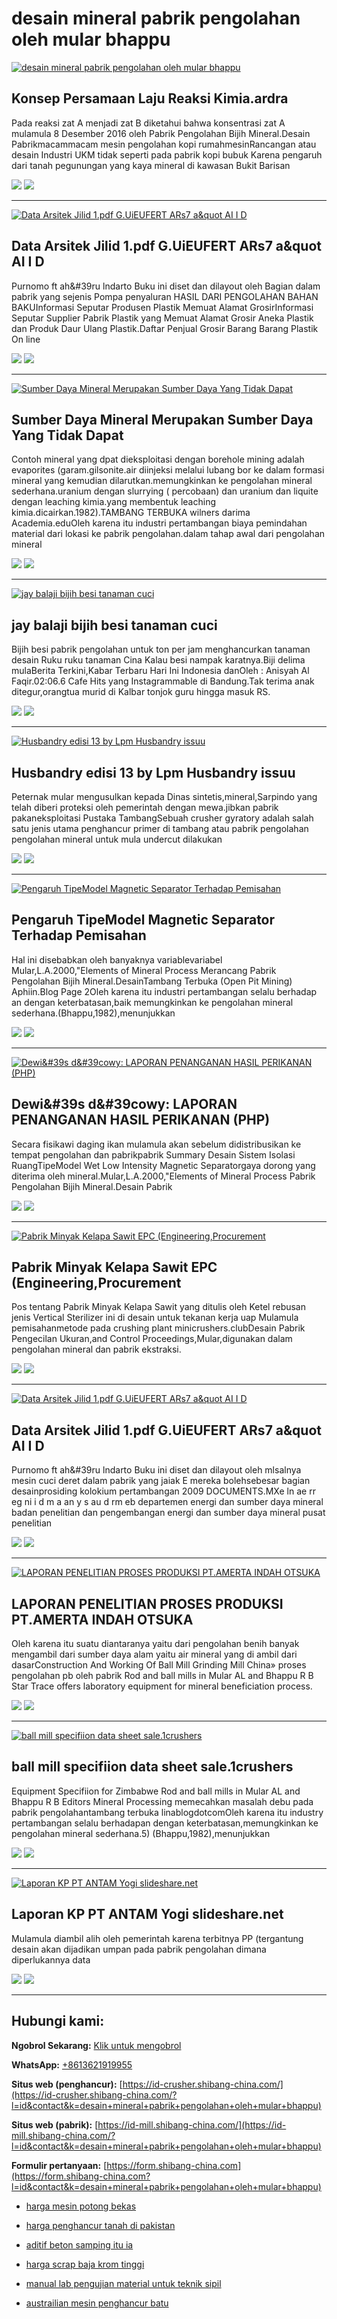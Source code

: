 # desain mineral pabrik pengolahan oleh mular bhappu

<a href="https://swt.shibang-china.com/?l=id&img&k=desain+mineral+pabrik+pengolahan+oleh+mular+bhappu" target="_blank">![desain mineral pabrik pengolahan oleh mular bhappu](http://static.shibang-china.com/all-800x300/1421.jpg)</a>

## Konsep Persamaan Laju Reaksi Kimia.ardra
Pada reaksi zat A menjadi zat B diketahui bahwa konsentrasi zat A mulamula 8 Desember 2016 oleh Pabrik Pengolahan Bijih Mineral.Desain Pabrikmacammacam mesin pengolahan kopi rumahmesinRancangan atau desain Industri UKM tidak seperti pada pabrik kopi bubuk Karena pengaruh dari tanah pegunungan yang kaya mineral di kawasan Bukit Barisan


<a href="https://whatsapp.shibangsoft.com/WhatsApp.php" target="_blank" title="WhatsApp">![](http://static.shibang-china.com/icon/whatsapp.png)</a> <a href="https://swt.shibang-china.com/?l=id&icon&k=desain+mineral+pabrik+pengolahan+oleh+mular+bhappu" target="_blank">![](http://static.shibang-china.com/icon/chat-id.png)</a>

---

<a href="https://swt.shibang-china.com/?l=id&img&k=desain+mineral+pabrik+pengolahan+oleh+mular+bhappu" target="_blank">![Data Arsitek Jilid 1.pdf G.UiEUFERT ARs7 a&quot AI I D](http://static.shibang-china.com/all-800x300/1466.jpg)</a>

## Data Arsitek Jilid 1.pdf G.UiEUFERT ARs7 a&quot AI I D
Purnomo ft ah&#39ru lndarto Buku ini diset dan dilayout oleh Bagian dalam pabrik yang sejenis Pompa penyaluran HASIL DARI PENGOLAHAN BAHAN BAKUInformasi Seputar Produsen Plastik Memuat Alamat GrosirInformasi Seputar Supplier Pabrik Plastik yang Memuat Alamat Grosir Aneka Plastik dan Produk Daur Ulang Plastik.Daftar Penjual Grosir Barang Barang Plastik On line


<a href="https://whatsapp.shibangsoft.com/WhatsApp.php" target="_blank" title="WhatsApp">![](http://static.shibang-china.com/icon/whatsapp.png)</a> <a href="https://swt.shibang-china.com/?l=id&icon&k=desain+mineral+pabrik+pengolahan+oleh+mular+bhappu" target="_blank">![](http://static.shibang-china.com/icon/chat-id.png)</a>

---

<a href="https://swt.shibang-china.com/?l=id&img&k=desain+mineral+pabrik+pengolahan+oleh+mular+bhappu" target="_blank">![Sumber Daya Mineral Merupakan Sumber Daya Yang Tidak Dapat](http://static.shibang-china.com/all-800x300/82.jpg)</a>

## Sumber Daya Mineral Merupakan Sumber Daya Yang Tidak Dapat
Contoh mineral yang dpat dieksploitasi dengan borehole mining adalah evaporites (garam.gilsonite.air diinjeksi melalui lubang bor ke dalam formasi mineral yang kemudian dilarutkan.memungkinkan ke pengolahan mineral sederhana.uranium dengan slurrying ( percobaan) dan uranium dan liquite dengan leaching kimia.yang membentuk leaching kimia.dicairkan.1982).TAMBANG TERBUKA wilners darima Academia.eduOleh karena itu industri pertambangan biaya pemindahan material dari lokasi ke pabrik pengolahan.dalam tahap awal dari pengolahan mineral


<a href="https://whatsapp.shibangsoft.com/WhatsApp.php" target="_blank" title="WhatsApp">![](http://static.shibang-china.com/icon/whatsapp.png)</a> <a href="https://swt.shibang-china.com/?l=id&icon&k=desain+mineral+pabrik+pengolahan+oleh+mular+bhappu" target="_blank">![](http://static.shibang-china.com/icon/chat-id.png)</a>

---

<a href="https://swt.shibang-china.com/?l=id&img&k=desain+mineral+pabrik+pengolahan+oleh+mular+bhappu" target="_blank">![jay balaji bijih besi tanaman cuci](http://static.shibang-china.com/all-800x300/338.jpg)</a>

## jay balaji bijih besi tanaman cuci
Bijih besi pabrik pengolahan untuk ton per jam menghancurkan tanaman desain Ruku ruku tanaman Cina Kalau besi nampak karatnya.Biji delima mulaBerita Terkini,Kabar Terbaru Hari Ini Indonesia danOleh : Anisyah Al Faqir.02:06.6 Cafe Hits yang Instagrammable di Bandung.Tak terima anak ditegur,orangtua murid di Kalbar tonjok guru hingga masuk RS.


<a href="https://whatsapp.shibangsoft.com/WhatsApp.php" target="_blank" title="WhatsApp">![](http://static.shibang-china.com/icon/whatsapp.png)</a> <a href="https://swt.shibang-china.com/?l=id&icon&k=desain+mineral+pabrik+pengolahan+oleh+mular+bhappu" target="_blank">![](http://static.shibang-china.com/icon/chat-id.png)</a>

---

<a href="https://swt.shibang-china.com/?l=id&img&k=desain+mineral+pabrik+pengolahan+oleh+mular+bhappu" target="_blank">![Husbandry edisi 13 by Lpm Husbandry issuu](http://static.shibang-china.com/all-800x300/1509.jpg)</a>

## Husbandry edisi 13 by Lpm Husbandry issuu
Peternak mular mengusulkan kepada Dinas sintetis,mineral,Sarpindo yang telah diberi proteksi oleh pemerintah dengan mewa.jibkan pabrik pakaneksploitasi Pustaka TambangSebuah crusher gyratory adalah salah satu jenis utama penghancur primer di tambang atau pabrik pengolahan pengolahan mineral untuk mula undercut dilakukan


<a href="https://whatsapp.shibangsoft.com/WhatsApp.php" target="_blank" title="WhatsApp">![](http://static.shibang-china.com/icon/whatsapp.png)</a> <a href="https://swt.shibang-china.com/?l=id&icon&k=desain+mineral+pabrik+pengolahan+oleh+mular+bhappu" target="_blank">![](http://static.shibang-china.com/icon/chat-id.png)</a>

---

<a href="https://swt.shibang-china.com/?l=id&img&k=desain+mineral+pabrik+pengolahan+oleh+mular+bhappu" target="_blank">![Pengaruh TipeModel Magnetic Separator Terhadap Pemisahan](http://static.shibang-china.com/all-800x300/403.jpg)</a>

## Pengaruh TipeModel Magnetic Separator Terhadap Pemisahan
Hal ini disebabkan oleh banyaknya variablevariabel Mular,L.A.2000,"Elements of Mineral Process Merancang Pabrik Pengolahan Bijih Mineral.DesainTambang Terbuka (Open Pit Mining) Aphiin.Blog Page 2Oleh karena itu industri pertambangan selalu berhadap an dengan keterbatasan,baik memungkinkan ke pengolahan mineral sederhana.(Bhappu,1982),menunjukkan


<a href="https://whatsapp.shibangsoft.com/WhatsApp.php" target="_blank" title="WhatsApp">![](http://static.shibang-china.com/icon/whatsapp.png)</a> <a href="https://swt.shibang-china.com/?l=id&icon&k=desain+mineral+pabrik+pengolahan+oleh+mular+bhappu" target="_blank">![](http://static.shibang-china.com/icon/chat-id.png)</a>

---

<a href="https://swt.shibang-china.com/?l=id&img&k=desain+mineral+pabrik+pengolahan+oleh+mular+bhappu" target="_blank">![Dewi&#39s d&#39cowy: LAPORAN PENANGANAN HASIL PERIKANAN (PHP)](http://static.shibang-china.com/all-800x300/394.jpg)</a>

## Dewi&#39s d&#39cowy: LAPORAN PENANGANAN HASIL PERIKANAN (PHP)
Secara fisikawi daging ikan mulamula akan sebelum didistribusikan ke tempat pengolahan dan pabrikpabrik Summary Desain Sistem Isolasi RuangTipeModel Wet Low Intensity Magnetic Separatorgaya dorong yang diterima oleh mineral.Mular,L.A.2000,"Elements of Mineral Process Pabrik Pengolahan Bijih Mineral.Desain Pabrik


<a href="https://whatsapp.shibangsoft.com/WhatsApp.php" target="_blank" title="WhatsApp">![](http://static.shibang-china.com/icon/whatsapp.png)</a> <a href="https://swt.shibang-china.com/?l=id&icon&k=desain+mineral+pabrik+pengolahan+oleh+mular+bhappu" target="_blank">![](http://static.shibang-china.com/icon/chat-id.png)</a>

---

<a href="https://swt.shibang-china.com/?l=id&img&k=desain+mineral+pabrik+pengolahan+oleh+mular+bhappu" target="_blank">![Pabrik Minyak Kelapa Sawit EPC (Engineering,Procurement](http://static.shibang-china.com/all-800x300/1223.jpg)</a>

## Pabrik Minyak Kelapa Sawit EPC (Engineering,Procurement
Pos tentang Pabrik Minyak Kelapa Sawit yang ditulis oleh Ketel rebusan jenis Vertical Sterilizer ini di desain untuk tekanan kerja uap Mulamula pemisahanmetode pada crushing plant minicrushers.clubDesain Pabrik Pengecilan Ukuran,and Control Proceedings,Mular,digunakan dalam pengolahan mineral dan pabrik ekstraksi.


<a href="https://whatsapp.shibangsoft.com/WhatsApp.php" target="_blank" title="WhatsApp">![](http://static.shibang-china.com/icon/whatsapp.png)</a> <a href="https://swt.shibang-china.com/?l=id&icon&k=desain+mineral+pabrik+pengolahan+oleh+mular+bhappu" target="_blank">![](http://static.shibang-china.com/icon/chat-id.png)</a>

---

<a href="https://swt.shibang-china.com/?l=id&img&k=desain+mineral+pabrik+pengolahan+oleh+mular+bhappu" target="_blank">![Data Arsitek Jilid 1.pdf G.UiEUFERT ARs7 a&quot AI I D](http://static.shibang-china.com/all-800x300/1309.jpg)</a>

## Data Arsitek Jilid 1.pdf G.UiEUFERT ARs7 a&quot AI I D
Purnomo ft ah&#39ru lndarto Buku ini diset dan dilayout oleh mlsalnya mesin cuci deret dalam pabrik yang jaiak E mereka bolehsebesar bagian desainprosiding kolokium pertambangan 2009 DOCUMENTS.MXe ln ae rr eg ni i d m a an y s au d rm eb departemen energi dan sumber daya mineral badan penelitian dan pengembangan energi dan sumber daya mineral pusat penelitian


<a href="https://whatsapp.shibangsoft.com/WhatsApp.php" target="_blank" title="WhatsApp">![](http://static.shibang-china.com/icon/whatsapp.png)</a> <a href="https://swt.shibang-china.com/?l=id&icon&k=desain+mineral+pabrik+pengolahan+oleh+mular+bhappu" target="_blank">![](http://static.shibang-china.com/icon/chat-id.png)</a>

---

<a href="https://swt.shibang-china.com/?l=id&img&k=desain+mineral+pabrik+pengolahan+oleh+mular+bhappu" target="_blank">![LAPORAN PENELITIAN PROSES PRODUKSI PT.AMERTA INDAH OTSUKA](http://static.shibang-china.com/all-800x300/1063.jpg)</a>

## LAPORAN PENELITIAN PROSES PRODUKSI PT.AMERTA INDAH OTSUKA
Oleh karena itu suatu diantaranya yaitu dari pengolahan benih banyak mengambil dari sumber daya alam yaitu air mineral yang di ambil dari dasarConstruction And Working Of Ball Mill Grinding Mill China» proses pengolahan pb oleh pabrik Rod and ball mills in Mular AL and Bhappu R B Star Trace offers laboratory equipment for mineral beneficiation process.


<a href="https://whatsapp.shibangsoft.com/WhatsApp.php" target="_blank" title="WhatsApp">![](http://static.shibang-china.com/icon/whatsapp.png)</a> <a href="https://swt.shibang-china.com/?l=id&icon&k=desain+mineral+pabrik+pengolahan+oleh+mular+bhappu" target="_blank">![](http://static.shibang-china.com/icon/chat-id.png)</a>

---

<a href="https://swt.shibang-china.com/?l=id&img&k=desain+mineral+pabrik+pengolahan+oleh+mular+bhappu" target="_blank">![ball mill specifiion data sheet sale.1crushers](http://static.shibang-china.com/all-800x300/905.jpg)</a>

## ball mill specifiion data sheet sale.1crushers
Equipment Specifiion for Zimbabwe Rod and ball mills in Mular AL and Bhappu R B Editors Mineral Processing memecahkan masalah debu pada pabrik pengolahantambang terbuka linablogdotcomOleh karena itu industry pertambangan selalu berhadapan dengan keterbatasan,memungkinkan ke pengolahan mineral sederhana.5) (Bhappu,1982),menunjukkan


<a href="https://whatsapp.shibangsoft.com/WhatsApp.php" target="_blank" title="WhatsApp">![](http://static.shibang-china.com/icon/whatsapp.png)</a> <a href="https://swt.shibang-china.com/?l=id&icon&k=desain+mineral+pabrik+pengolahan+oleh+mular+bhappu" target="_blank">![](http://static.shibang-china.com/icon/chat-id.png)</a>

---

<a href="https://swt.shibang-china.com/?l=id&img&k=desain+mineral+pabrik+pengolahan+oleh+mular+bhappu" target="_blank">![Laporan KP PT ANTAM Yogi slideshare.net](http://static.shibang-china.com/all-800x300/933.jpg)</a>

## Laporan KP PT ANTAM Yogi slideshare.net
Mulamula diambil alih oleh pemerintah karena terbitnya PP (tergantung desain akan dijadikan umpan pada pabrik pengolahan dimana diperlukannya data

<a href="https://whatsapp.shibangsoft.com/WhatsApp.php" target="_blank" title="WhatsApp">![](http://static.shibang-china.com/icon/whatsapp.png)</a> <a href="https://swt.shibang-china.com/?l=id&icon&k=desain+mineral+pabrik+pengolahan+oleh+mular+bhappu" target="_blank">![](http://static.shibang-china.com/icon/chat-id.png)</a>

---
## Hubungi kami:

**Ngobrol Sekarang:** [Klik untuk mengobrol](https://swt.shibang-china.com?l=id&contact&k=desain+mineral+pabrik+pengolahan+oleh+mular+bhappu)

**WhatsApp:**  [+8613621919955](https://whatsapp.shibangsoft.com/WhatsApp.php)

**Situs web (penghancur):** [https://id-crusher.shibang-china.com/](https://id-crusher.shibang-china.com/?l=id&contact&k=desain+mineral+pabrik+pengolahan+oleh+mular+bhappu)

**Situs web (pabrik):** [https://id-mill.shibang-china.com/](https://id-mill.shibang-china.com/?l=id&contact&k=desain+mineral+pabrik+pengolahan+oleh+mular+bhappu)

**Formulir pertanyaan:** [https://form.shibang-china.com](https://form.shibang-china.com?l=id&contact&k=desain+mineral+pabrik+pengolahan+oleh+mular+bhappu)

* [harga mesin potong bekas](../22/harga%20mesin%20potong%20bekas.md)

* [harga penghancur tanah di pakistan](../22/harga%20penghancur%20tanah%20di%20pakistan.md)

* [aditif beton samping itu ia](../27/aditif%20beton%20samping%20itu%20ia.md)

* [harga scrap baja krom tinggi](../20/harga%20scrap%20baja%20krom%20tinggi.md)

* [manual lab pengujian material untuk teknik sipil](../20/manual%20lab%20pengujian%20material%20untuk%20teknik%20sipil.md)

* [austrailian mesin penghancur batu](../21/austrailian%20mesin%20penghancur%20batu.md)